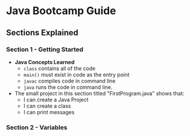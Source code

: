 # Java Bootcamp Guide

## Sections Explained

### Section 1 - Getting Started

- **Java Concepts Learned**
	- `class` contains all of the code
	- `main()` must exist in code as the entry point
	- `javac` compiles code in command line
	- `java` runs the code in command line.
- The small project in this section titled "FirstProgram.java" shows that:
	- I can create a Java Project
	- I can create a class
	- I can print messages

### Section 2 - Variables


